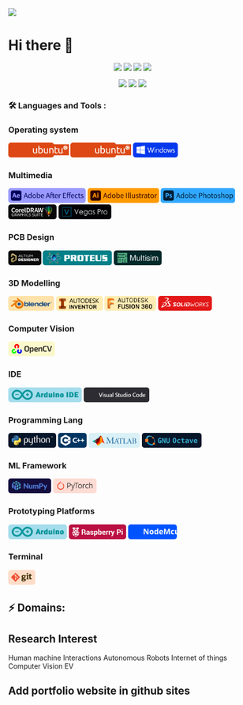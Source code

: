 <img src="https://api.visitorbadge.io/api/visitors?path=https%3A%2F%2Fgithub.com%2Fk-m-irfan%2F&label=PROFILE%20VIEWS&countColor=%2337d67a">

# Hi there 👋

<p align = "center">
  <a href="https://github.com/k-m-irfan/"><img src="https://img.shields.io/badge/GitHub-100000?style=for-the-badge&logo=github&logoColor=white"></a>
  <a href="https://www.kaggle.com/kmirfan/"><img src="https://img.shields.io/badge/Kaggle-20BEFF?style=for-the-badge&logo=Kaggle&logoColor=white"></a>
  <a href="https://www.linkedin.com/in/k-m-i/"><img src="https://img.shields.io/badge/LinkedIn-0077B5?style=for-the-badge&logo=linkedin&logoColor=white"></a>
  <a href="https://www.instagram.com/k_m_irfan/"><img src="https://img.shields.io/badge/Instagram-E4405F?style=for-the-badge&logo=instagram&logoColor=white"></a>
</p> 

<p align = "center">
  <img src="https://github-readme-stats.vercel.app/api?username=k-m-irfan&count_private=true&show_icons=true">
  <img src="https://github-readme-streak-stats.herokuapp.com/?user=k-m-irfan">
  <img src="https://github-readme-stats.vercel.app/api/top-langs/?username=k-m-irfan&layout=compact&hide=jupyter%20notebook">
</p> 

### :hammer_and_wrench: Languages and Tools :

### Operating system

<p align = "left">
  <img src="https://github.com/k-m-irfan/k-m-irfan/blob/main/res/Ubuntu.svg" height=30></a>
  <img src="https://github.com/k-m-irfan/k-m-irfan/blob/main/res/Ubuntu.svg" height=30></a>
  <img src="https://github.com/k-m-irfan/k-m-irfan/blob/main/res/Windows.svg" height=30></a>
</p> 

### Multimedia

<p align = "left">
  <img src="https://github.com/k-m-irfan/k-m-irfan/blob/main/res/AdobeAfterEffects.svg" height=30></a>
  <img src="https://github.com/k-m-irfan/k-m-irfan/blob/main/res/AdobeIllustrator.svg" height=30></a>
  <img src="https://github.com/k-m-irfan/k-m-irfan/blob/main/res/AdobePhotoshop.svg" height=30></a>
  <img src="https://github.com/k-m-irfan/k-m-irfan/blob/main/res/CorelDraw.svg" height=30></a>
  <img src="https://github.com/k-m-irfan/k-m-irfan/blob/main/res/VegasPro.svg" height=30></a>
</p> 

### PCB Design

<p align = "left">
  <img src="https://github.com/k-m-irfan/k-m-irfan/blob/main/res/AltiumDesigner.svg" height=30></a>
  <img src="https://github.com/k-m-irfan/k-m-irfan/blob/main/res/Proteus.svg" height=30></a>
  <img src="https://github.com/k-m-irfan/k-m-irfan/blob/main/res/Multisim.svg" height=30></a>
</p> 

### 3D Modelling

<p align = "left">
  <img src="https://github.com/k-m-irfan/k-m-irfan/blob/main/res/Blender.svg" height=30></a>
  <img src="https://github.com/k-m-irfan/k-m-irfan/blob/main/res/AutodeskInventor.svg" height=30></a>
  <img src="https://github.com/k-m-irfan/k-m-irfan/blob/main/res/AutodeskFusion360.svg" height=30></a>
  <img src="https://github.com/k-m-irfan/k-m-irfan/blob/main/res/Solidworks.svg" height=30></a>
</p> 

### Computer Vision

<p align = "left">
  <img src="https://github.com/k-m-irfan/k-m-irfan/blob/main/res/OpenCV.svg" height=30></a>
</p> 

### IDE

<p align = "left">
  <img src="https://github.com/k-m-irfan/k-m-irfan/blob/main/res/ArduinoIDE.svg" height=30></a>
  <img src="https://github.com/k-m-irfan/k-m-irfan/blob/main/res/VisualStudioCode.svg" height=30></a>
</p> 

### Programming Lang

<p align = "left">
  <img src="https://github.com/k-m-irfan/k-m-irfan/blob/main/res/Python.svg" height=30></a>
  <img src="https://github.com/k-m-irfan/k-m-irfan/blob/main/res/C++.svg" height=30></a>
  <img src="https://github.com/k-m-irfan/k-m-irfan/blob/main/res/Matlab.svg" height=30></a>
  <img src="https://github.com/k-m-irfan/k-m-irfan/blob/main/res/Octave.svg" height=30></a>
</p> 

### ML Framework

<p align = "left">
  <img src="https://github.com/k-m-irfan/k-m-irfan/blob/main/res/Numpy.svg" height=30></a>
  <img src="https://github.com/k-m-irfan/k-m-irfan/blob/main/res/Pytorch.svg" height=30></a>
</p> 

### Prototyping Platforms

<p align = "left">
  <img src="https://github.com/k-m-irfan/k-m-irfan/blob/main/res/Arduino.svg" height=30></a>
  <img src="https://github.com/k-m-irfan/k-m-irfan/blob/main/res/RaspberryPi.svg" height=30></a>
  <img src="https://github.com/k-m-irfan/k-m-irfan/blob/main/res/NodeMcu.svg" height=30></a>
</p> 

### Terminal

<p align = "left">
  <img src="https://github.com/k-m-irfan/k-m-irfan/blob/main/res/Git.svg" height=30></a>
</p> 

## ⚡ Domains:
## Research Interest
Human machine Interactions
Autonomous Robots
Internet of things
Computer Vision
EV

## Add portfolio website in github sites
